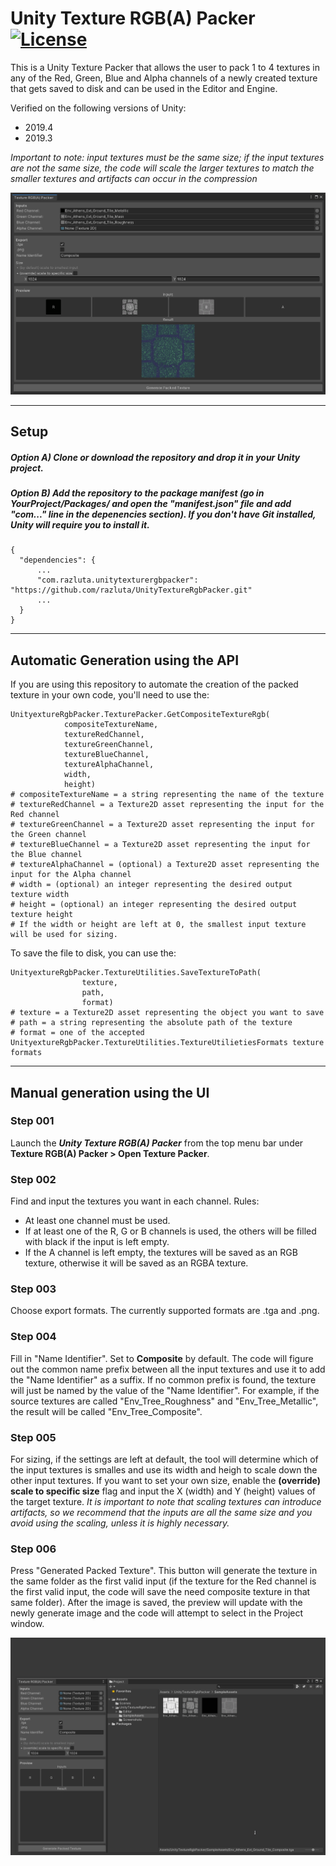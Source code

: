# Unity Texture RGB(A) Packer [![License](https://img.shields.io/badge/License-MIT-lightgrey.svg?style=flat)](http://mit-license.org)
This is a Unity Texture Packer that allows the user to pack 1 to 4 textures in any of the Red, Green, Blue and Alpha channels of a newly created texture that gets saved to disk and can be used in the Editor and Engine.

Verified on the following versions of Unity:
- 2019.4
- 2019.3

_Important to note: input textures must be the same size; if the input textures are not the same size, the code will scale the larger textures to match the smaller textures and artifacts can occur in the compression_

![](https://github.com/razluta/UnityTextureRgbPacker/blob/master/Screenshots/UnityTextureRgbPacker.png)

*  *  *  *  *

## Setup
##### Option A) Clone or download the repository and drop it in your Unity project.
##### Option B) Add the repository to the package manifest (go in YourProject/Packages/ and open the "manifest.json" file and add "com..." line in the depenencies section). If you don't have Git installed, Unity will require you to install it.
```
{
  "dependencies": {
      ...
      "com.razluta.unitytexturergbpacker": "https://github.com/razluta/UnityTextureRgbPacker.git"
      ...
  }
}
```
*  *  *  *  *

## Automatic Generation using the API
If you are using this repository to automate the creation of the packed texture in your own code, you'll need to use the:
```
UnityextureRgbPacker.TexturePacker.GetCompositeTextureRgb(
            compositeTextureName,
            textureRedChannel,
            textureGreenChannel,
            textureBlueChannel,
            textureAlphaChannel,
            width, 
            height)
# compositeTextureName = a string representing the name of the texture
# textureRedChannel = a Texture2D asset representing the input for the Red channel
# textureGreenChannel = a Texture2D asset representing the input for the Green channel
# textureBlueChannel = a Texture2D asset representing the input for the Blue channel
# textureAlphaChannel = (optional) a Texture2D asset representing the input for the Alpha channel
# width = (optional) an integer representing the desired output texture width
# height = (optional) an integer representing the desired output texture height
# If the width or height are left at 0, the smallest input texture will be used for sizing.
```
To save the file to disk, you can use the:
```
UnityextureRgbPacker.TextureUtilities.SaveTextureToPath(
                texture,
                path,
                format)
# texture = a Texture2D asset representing the object you want to save
# path = a string representing the absolute path of the texture
# format = one of the accepted UnityextureRgbPacker.TextureUtilities.TextureUtilietiesFormats texture formats
```
*  *  *  *  *

## Manual generation using the UI
### Step 001
Launch the _**Unity Texture RGB(A) Packer**_ from the top menu bar under **Texture RGB(A) Packer > Open Texture Packer**.

### Step 002
Find and input the textures you want in each channel.
Rules:
 - At least one channel must be used. 
 - If at least one of the R, G or B channels is used, the others will be filled with black if the input is left empty.
 - If the A channel is left empty, the textures will be saved as an RGB texture, otherwise it will be saved as an RGBA texture.

### Step 003
Choose export formats. The currently supported formats are .tga and .png.

### Step 004
Fill in "Name Identifier". Set to **Composite** by default.
The code will figure out the common name prefix between all the input textures and use it to add the "Name Identifier" as a suffix. If no common prefix is found, the texture will just be named by the value of the "Name Identifier".
For example, if the source textures are called "Env_Tree_Roughness" and "Env_Tree_Metallic", the result will be called "Env_Tree_Composite".

### Step 005
For sizing, if the settings are left at default, the tool will determine which of the input textures is smalles and use its width and heigh to scale down the other input textures.
If you want to set your own size, enable the **(override) scale to specific size** flag and input the X (width) and Y (height) values of the target texture. 
_It is important to note that scaling textures can introduce artifacts, so we recommend that the inputs are all the same size and you avoid using the scaling, unless it is highly necessary._

### Step 006
Press "Generated Packed Texture".
This button will generate the texture in the same folder as the first valid input (if the texture for the Red channel is the first valid input, the code will save the need composite texture in that same folder).
After the image is saved, the preview will update with the newly generate image and the code will attempt to select in the Project window.

![](https://github.com/razluta/UnityTextureRgbPacker/blob/master/Screenshots/UnityTextureRgbPackerUsage.gif)
